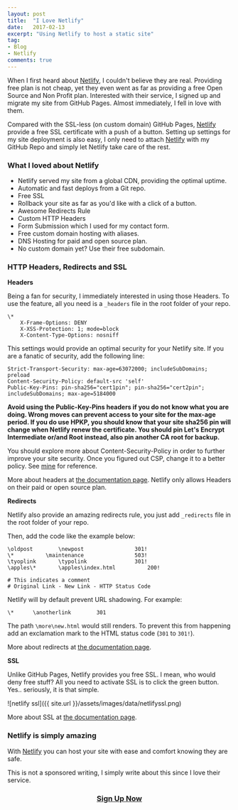 ```yaml
---
layout: post
title:  "I Love Netlify"
date:   2017-02-13
excerpt: "Using Netlify to host a static site"
tag:
- Blog
- Netlify
comments: true
---
```

When I first heard about <a href="https://www.netlify.com" target="_blank" rel="noopener noreferrer">Netlify</a>, I couldn't believe they are real. Providing free plan is not cheap, yet they even went as far as providing a free Open Source and Non Profit plan. Interested with their service, I signed up and migrate my site from GitHub Pages. Almost immediately, I fell in love with them.

Compared with the SSL-less (on custom domain) GitHub Pages, <a href="https://www.netlify.com" target="_blank" rel="noopener noreferrer">Netlify</a> provide a free SSL certificate with a push of a button. Setting up settings for my site deployment is also easy, I only need to attach <a href="https://www.netlify.com" target="_blank" rel="noopener noreferrer">Netlify</a> with my GitHub Repo and simply let Netlify take care of the rest.

### What I loved about Netlify

* Netlify served my site from a global CDN, providing the optimal uptime.
* Automatic and fast deploys from a Git repo.
* Free SSL
* Rollback your site as far as you'd like with a click of a button.
* Awesome Redirects Rule
* Custom HTTP Headers
* Form Submission which I used for my contact form.
* Free custom domain hosting with aliases.
* DNS Hosting for paid and open source plan.
* No custom domain yet? Use their free subdomain.

### HTTP Headers, Redirects and SSL

**Headers**

Being a fan for security, I immediately interested in using those Headers. To use the feature, all you need is a <code>_headers</code> file in the root folder of your repo.
```
\*
	X-Frame-Options: DENY
	X-XSS-Protection: 1; mode=block
	X-Content-Type-Options: nosniff
```
This settings would provide an optimal security for your Netlify site. If you are a fanatic of security, add the following line:
```
Strict-Transport-Security: max-age=63072000; includeSubDomains; preload
Content-Security-Policy: default-src 'self'
Public-Key-Pins: pin-sha256="cert1pin"; pin-sha256="cert2pin"; includeSubDomains; max-age=5184000
```

**Avoid using the Public-Key-Pins headers if you do not know what you are doing. Wrong moves can prevent access to your site for the max-age period. If you do use HPKP, you should know that your site sha256 pin will change when Netlify renew the certificate. You should pin Let's Encrypt Intermediate or/and Root instead, also pin another CA root for backup.**

You should explore more about Content-Security-Policy in order to further improve your site security. Once you figured out CSP, change it to a better policy. See <a href="https://github.com/tanto259/tanto259.github.io/blob/master/_headers" target="_blank" rel="noopener noreferrer">mine</a> for reference.

More about headers at <a href="https://www.netlify.com/docs/headers-and-basic-auth/" target="_blank" rel="noopener noreferrer">the documentation page</a>. Netlify only allows Headers on their paid or open source plan.

**Redirects**

Netlify also provide an amazing redirects rule, you just add <code>_redirects</code> file in the root folder of your repo.

Then, add the code like the example below:
```
\oldpost		\newpost				301!
\*			\maintenance				503!
\tyoplink		\typolink				301!
\apples\*		\apples\index.html			200!

# This indicates a comment
# Original Link - New Link - HTTP Status Code
```
Netlify will by default prevent URL shadowing. For example:
```
\*		\anotherlink		301
```
The path <code>\more\new.html</code> would still renders. To prevent this from happening add an exclamation mark to the HTML status code (<code>301</code> to <code>301!</code>).

More about redirects at <a href="https://www.netlify.com/docs/redirects/" target="_blank" rel="noopener noreferrer">the documentation page</a>.

**SSL**

Unlike GitHub Pages, Netlify provides you free SSL. I mean, who would deny free stuff? All you need to activate SSL is to click the green button. Yes.. seriously, it is that simple.

![netlify ssl]({{ site.url }}/assets/images/data/netlifyssl.png)

More about SSL at <a href="https://www.netlify.com/docs/ssl/" target="_blank" rel="noopener noreferrer">the documentation page</a>.

### Netlify is simply amazing

With <a href="https://www.netlify.com" target="_blank" rel="noopener noreferrer">Netlify</a> you can host your site with ease and comfort knowing they are safe.

This is not a sponsored writing, I simply write about this since I love their service. 

<center><h3><a href="https://app.netlify.com/signup" target="_blank" rel="noopener noreferrer">Sign Up Now</a></h3></center>
